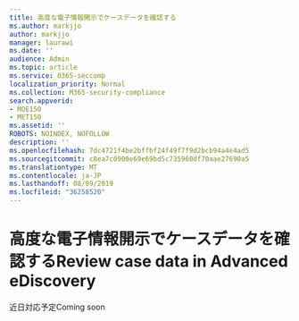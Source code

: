 ```yaml
---
title: 高度な電子情報開示でケースデータを確認する
ms.author: markjjo
author: markjjo
manager: laurawi
ms.date: ''
audience: Admin
ms.topic: article
ms.service: O365-seccomp
localization_priority: Normal
ms.collection: M365-security-compliance
search.appverid:
- MOE150
- MET150
ms.assetid: ''
ROBOTS: NOINDEX, NOFOLLOW
description: ''
ms.openlocfilehash: 7dc4721f4be2bffbf24f49f7f9d2bcb94a4e4ad5
ms.sourcegitcommit: c8ea7c0900e69e69bd5c735960df70aae27690a5
ms.translationtype: MT
ms.contentlocale: ja-JP
ms.lasthandoff: 08/09/2019
ms.locfileid: "36258520"
---
```

# <a name="review-case-data-in-advanced-ediscovery"></a><span data-ttu-id="3faf2-102">高度な電子情報開示でケースデータを確認する</span><span class="sxs-lookup"><span data-stu-id="3faf2-102">Review case data in Advanced eDiscovery</span></span>


<span data-ttu-id="3faf2-103">近日対応予定</span><span class="sxs-lookup"><span data-stu-id="3faf2-103">Coming soon</span></span>